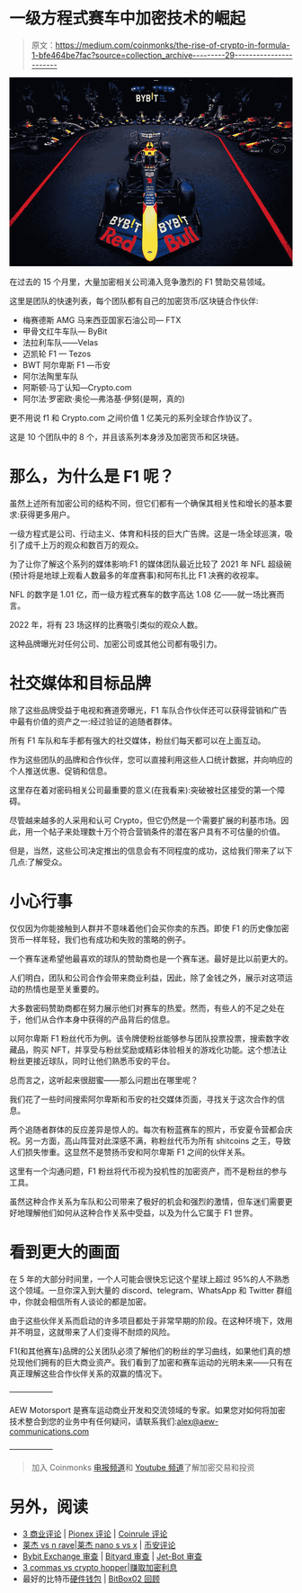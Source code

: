# 一级方程式赛车中加密技术的崛起

> 原文：<https://medium.com/coinmonks/the-rise-of-crypto-in-formula-1-bfe464be7fac?source=collection_archive---------29----------------------->

![](img/296309b39fc6b71849a83b137100ba59.png)

在过去的 15 个月里，大量加密相关公司涌入竞争激烈的 F1 赞助交易领域。

这里是团队的快速列表，每个团队都有自己的加密货币/区块链合作伙伴:

*   梅赛德斯 AMG 马来西亚国家石油公司— FTX
*   甲骨文红牛车队— ByBit
*   法拉利车队——Velas
*   迈凯轮 F1 — Tezos
*   BWT 阿尔卑斯 F1 —币安
*   阿尔法陶里车队
*   阿斯顿·马丁认知—Crypto.com
*   阿尔法·罗密欧·奥伦—弗洛基·伊努(是啊，真的)

更不用说 f1 和 Crypto.com 之间价值 1 亿美元的系列全球合作协议了。

这是 10 个团队中的 8 个，并且该系列本身涉及加密货币和区块链。

# 那么，为什么是 F1 呢？

虽然上述所有加密公司的结构不同，但它们都有一个确保其相关性和增长的基本要求:获得更多用户。

一级方程式是公司、行动主义、体育和科技的巨大广告牌。这是一场全球巡演，吸引了成千上万的观众和数百万的观众。

为了让你了解这个系列的媒体影响:F1 的媒体团队最近比较了 2021 年 NFL 超级碗(预计将是地球上观看人数最多的年度赛事)和阿布扎比 F1 决赛的收视率。

NFL 的数字是 1.01 亿，而一级方程式赛车的数字高达 1.08 亿——就一场比赛而言。

2022 年，将有 23 场这样的比赛吸引类似的观众人数。

这种品牌曝光对任何公司、加密公司或其他公司都有吸引力。

# 社交媒体和目标品牌

除了这些品牌受益于电视和赛道旁曝光，F1 车队合作伙伴还可以获得营销和广告中最有价值的资产之一:经过验证的追随者群体。

所有 F1 车队和车手都有强大的社交媒体，粉丝们每天都可以在上面互动。

作为这些团队的品牌和合作伙伴，您可以直接利用这些人口统计数据，并向响应的个人推送优惠、促销和信息。

这里存在着对密码相关公司最重要的意义(在我看来):突破被社区接受的第一个障碍。

尽管越来越多的人采用和认可 Crypto，但它仍然是一个需要扩展的利基市场。因此，用一个帖子来处理数十万个符合营销条件的潜在客户具有不可估量的价值。

但是，当然，这些公司决定推出的信息会有不同程度的成功，这给我们带来了以下几点:了解受众。

# 小心行事

仅仅因为你能接触到人群并不意味着他们会买你卖的东西。即使 F1 的历史像加密货币一样年轻，我们也有成功和失败的策略的例子。

一个赛车迷希望他最喜欢的球队的赞助商也是一个赛车迷。最好是比以前更大的。

人们明白，团队和公司合作会带来商业利益，因此，除了金钱之外，展示对这项运动的热情也是至关重要的。

大多数密码赞助商都在努力展示他们对赛车的热爱。然而，有些人的不足之处在于，他们从合作本身中获得的产品背后的信息。

以阿尔卑斯 F1 粉丝代币为例。该令牌使粉丝能够参与团队投票投票，搜索数字收藏品，购买 NFT，并享受与粉丝奖励或精彩体验相关的游戏化功能。这个想法让粉丝更接近球队，同时让他们熟悉币安的平台。

总而言之，这听起来很甜蜜——那么问题出在哪里呢？

我们花了一些时间搜索阿尔卑斯和币安的社交媒体页面，寻找关于这次合作的信息。

两个追随者群体的反应差异是惊人的。每次有粉蓝赛车的照片，币安夏令营都会庆祝。另一方面，高山阵营对此深感不满，称粉丝代币为所有 shitcoins 之王，导致人们损失惨重。这显然不是赞扬币安和阿尔卑斯 F1 之间的伙伴关系。

这里有一个沟通问题，F1 粉丝将代币视为投机性的加密资产，而不是粉丝的参与工具。

虽然这种合作关系为车队和公司带来了极好的机会和强烈的激情，但车迷们需要更好地理解他们如何从这种合作关系中受益，以及为什么它属于 F1 世界。

# 看到更大的画面

在 5 年的大部分时间里，一个人可能会很快忘记这个星球上超过 95%的人不熟悉这个领域。一旦你深入到大量的 discord、telegram、WhatsApp 和 Twitter 群组中，你就会相信所有人谈论的都是加密。

由于这些伙伴关系而启动的许多项目都处于非常早期的阶段。在这种环境下，效用并不明显，这就带来了人们变得不耐烦的风险。

F1(和其他赛车)品牌的公关团队必须了解他们的粉丝的学习曲线，如果他们真的想兑现他们拥有的巨大商业资产。我们看到了加密和赛车运动的光明未来——只有在真正理解这些合作伙伴关系的双赢的情况下。

–––––––––––

AEW Motorsport 是赛车运动商业开发和交流领域的专家。如果您对如何将加密技术整合到您的业务中有任何疑问，请联系我们:alex@aew-communications.com

–––––––––––

> 加入 Coinmonks [电报频道](https://t.me/coincodecap)和 [Youtube 频道](https://www.youtube.com/c/coinmonks/videos)了解加密交易和投资

# 另外，阅读

*   [3 商业评论](/coinmonks/3commas-review-an-excellent-crypto-trading-bot-2020-1313a58bec92) | [Pionex 评论](https://coincodecap.com/pionex-review-exchange-with-crypto-trading-bot) | [Coinrule 评论](/coinmonks/coinrule-review-2021-a-beginner-friendly-crypto-trading-bot-daf0504848ba)
*   [莱杰 vs n rave](/coinmonks/ledger-vs-ngrave-zero-7e40f0c1d694)|[莱杰 nano s vs x](/coinmonks/ledger-nano-s-vs-x-battery-hardware-price-storage-59a6663fe3b0) | [币安评论](/coinmonks/binance-review-ee10d3bf3b6e)
*   [Bybit Exchange 审查](/coinmonks/bybit-exchange-review-dbd570019b71) | [Bityard 审查](https://coincodecap.com/bityard-reivew) | [Jet-Bot 审查](https://coincodecap.com/jet-bot-review)
*   [3 commas vs crypto hopper](/coinmonks/3commas-vs-pionex-vs-cryptohopper-best-crypto-bot-6a98d2baa203)|[赚取加密利息](/coinmonks/earn-crypto-interest-b10b810fdda3)
*   最好的比特币[硬件钱包](/coinmonks/hardware-wallets-dfa1211730c6) | [BitBox02 回顾](/coinmonks/bitbox02-review-your-swiss-bitcoin-hardware-wallet-c36c88fff29)